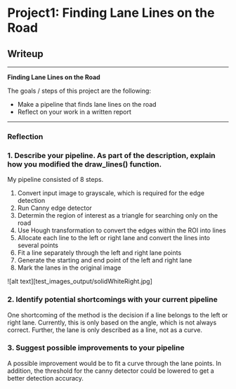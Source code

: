 # **Project1: Finding Lane Lines on the Road** 

## Writeup

---

**Finding Lane Lines on the Road**

The goals / steps of this project are the following:
* Make a pipeline that finds lane lines on the road
* Reflect on your work in a written report


[//]: # (Image References)

[image1]: ./examples/grayscale.jpg "Grayscale"

---

### Reflection

### 1. Describe your pipeline. As part of the description, explain how you modified the draw_lines() function.

My pipeline consisted of 8 steps. 

1) Convert input image to grayscale, which is required for the edge detection
2) Run Canny edge detector
3) Determin the region of interest as a triangle for searching only on the road
4) Use Hough transformation to convert the edges within the ROI into lines
5) Allocate each line to the left or right lane and convert the lines into several points
6) Fit a line separately through the left and right lane points
7) Generate the starting and end point of the left and right lane
8) Mark the lanes in the original image


![alt text][test_images_output/solidWhiteRight.jpg]


### 2. Identify potential shortcomings with your current pipeline


One shortcoming of the method is the decision if a line belongs to the left or right lane. Currently, this is only based on the angle, which is not always correct. Further, the lane is only described as a line, not as a curve.


### 3. Suggest possible improvements to your pipeline

A possible improvement would be to fit a curve through the lane points. In addition, the threshold for the canny detector could be lowered to get a better detection accuracy.
